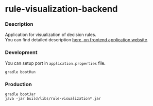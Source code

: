 # rule-visualization-backend

### Description
Application for visualization of decision rules.<br>
You can find detailed description [here, on frontend application website](https://github.com/matlewan/rule-visualization-frontend).
### Development
You can setup port in `application.properties` file.
```
gradle bootRun
```
### Production
```
gradle bootJar
java -jar build/libs/rule-visualization*.jar
```

